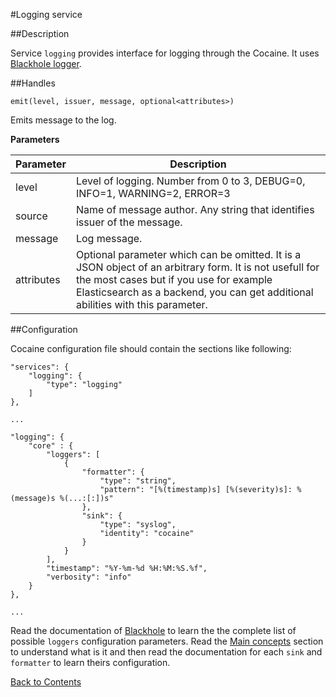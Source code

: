 #Logging service

##Description

Service ``logging`` provides interface for logging through the Cocaine. It uses [Blackhole logger](https://github.com/3Hren/blackhole/blob/master/doc/contents.md).

##Handles

```
emit(level, issuer, message, optional<attributes>)
```

Emits message to the log.

**Parameters**

|**Parameter**|**Description**|
|-------------|---------------|
|level|Level of logging. Number from 0 to 3, DEBUG=0, INFO=1, WARNING=2, ERROR=3|
|source|Name of message author. Any string that identifies issuer of the message.|
|message|Log message.|
|attributes| Optional parameter which can be omitted. It is a JSON object of an arbitrary form. It is not usefull for the most cases but if you use for example Elasticsearch as a backend, you can get additional abilities with this parameter.|

##Configuration

Cocaine configuration file should contain the sections like following:

```
"services": {
    "logging": {
        "type": "logging"
    ]
},

...

"logging": {
    "core" : {
        "loggers": [
            {
                "formatter": {
                    "type": "string",
                    "pattern": "[%(timestamp)s] [%(severity)s]: %(message)s %(...:[:])s"
                },
                "sink": {
                    "type": "syslog",
                    "identity": "cocaine"
                }
            }
        ],
        "timestamp": "%Y-%m-%d %H:%M:%S.%f",
        "verbosity": "info"
    }
},

...

```

Read the documentation of [Blackhole](https://github.com/3Hren/blackhole/blob/master/doc/contents.md) to learn the the complete list of possible ``loggers`` configuration parameters. Read the [Main concepts](https://github.com/3Hren/blackhole/blob/master/doc/manual/concepts.rmd) section to understand what is it and then read the documentation for each ``sink`` and ``formatter`` to learn theirs configuration.

[Back to Contents](../contents.md)
